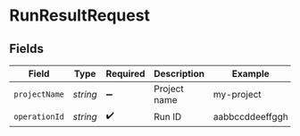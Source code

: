 # RunResultRequest


## Fields

| Field              | Type               | Required           | Description        | Example            |
| ------------------ | ------------------ | ------------------ | ------------------ | ------------------ |
| `projectName`      | *string*           | :heavy_minus_sign: | Project name       | my-project         |
| `operationId`      | *string*           | :heavy_check_mark: | Run ID             | aabbccddeeffggh    |